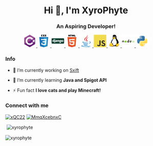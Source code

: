 <h1 align="center">Hi 👋, I'm XyroPhyte</h1>
<h3 align="center">An Aspiring Developer!</h3>

<p align="center"> <a href="https://www.w3schools.com/cs/" target="_blank"> <img src="https://raw.githubusercontent.com/devicons/devicon/master/icons/csharp/csharp-original.svg" alt="csharp" width="40" height="40"/> </a> <a href="https://www.w3schools.com/css/" target="_blank"> <img src="https://raw.githubusercontent.com/devicons/devicon/master/icons/css3/css3-original-wordmark.svg" alt="css3" width="40" height="40"/> </a> <a href="https://www.djangoproject.com/" target="_blank"> <img src="https://raw.githubusercontent.com/devicons/devicon/master/icons/django/django-original.svg" alt="django" width="40" height="40"/> </a> <a href="https://www.w3.org/html/" target="_blank"> <img src="https://raw.githubusercontent.com/devicons/devicon/master/icons/html5/html5-original-wordmark.svg" alt="html5" width="40" height="40"/> </a> <a href="https://www.java.com" target="_blank"> <img src="https://raw.githubusercontent.com/devicons/devicon/master/icons/java/java-original.svg" alt="java" width="40" height="40"/> </a> <a href="https://developer.mozilla.org/en-US/docs/Web/JavaScript" target="_blank"> <img src="https://raw.githubusercontent.com/devicons/devicon/master/icons/javascript/javascript-original.svg" alt="javascript" width="40" height="40"/> </a> <a href="https://www.linux.org/" target="_blank"> <img src="https://raw.githubusercontent.com/devicons/devicon/master/icons/linux/linux-original.svg" alt="linux" width="40" height="40"/> </a> <a href="https://nodejs.org" target="_blank"> <img src="https://raw.githubusercontent.com/devicons/devicon/master/icons/nodejs/nodejs-original-wordmark.svg" alt="nodejs" width="40" height="40"/> </a> <a href="https://www.python.org" target="_blank"> <img src="https://raw.githubusercontent.com/devicons/devicon/master/icons/python/python-original.svg" alt="python" width="40" height="40"/> </a> </p>

<h3 align="left">Info</h3>

- 🔭 I’m currently working on [Sxift](https://github.com/XyroPhyte/SxiftSpigotPlugin)

- 🌱 I’m currently learning **Java and Spigot API**

- ⚡ Fun fact **I love cats and play Minecraft!**

<h3 align="left">Connect with me</h3>
<p align="left">
<a href="https://twitter.com/xQC22" target="blank"><img align="center" src="https://raw.githubusercontent.com/rahuldkjain/github-profile-readme-generator/neutral-icons/src/images/icons/Social/twitter.svg" alt="xQC22" height="30" width="40" /></a>
<a href="https://discord.gg/MmqXcebnxC" target="blank"><img align="center" src="https://raw.githubusercontent.com/rahuldkjain/github-profile-readme-generator/neutral-icons/src/images/icons/Social/discord.svg" alt="MmqXcebnxC" height="30" width="40" /></a>
</p>


<p>&nbsp;<img align="center" src="https://github-readme-stats.vercel.app/api?username=xyrophyte&show_icons=true&theme=dark&hide_border=true&locale=en" alt="xyrophyte" /></p>

<p><img align="center" src="https://github-readme-stats.vercel.app/api/top-langs?username=xyrophyte&show_icons=true&theme=dark&hide_border=true&locale=en&layout=compact" alt="xyrophyte" /></p>
